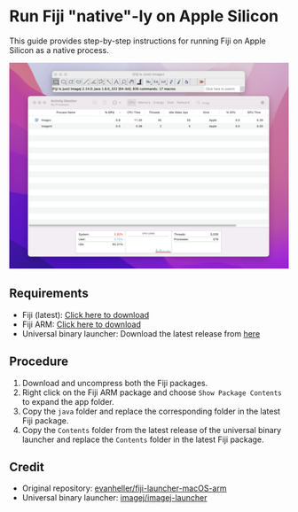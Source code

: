 # Run Fiji "native"-ly on Apple Silicon

This guide provides step-by-step instructions for running Fiji on Apple Silicon as a native process.

![screenshot](https://github.com/nghlt/fiji-launcher-macOS-arm/blob/344c767126733ee118aef403cab8722c29a8b91b/fiji-arm.png)

## Requirements
- Fiji (latest): [Click here to download](https://downloads.imagej.net/fiji/latest/fiji-macosx.zip)
- Fiji ARM: [Click here to download](https://downloads.imagej.net/fiji/archive/<redacted>/fiji-macosx-arm64.zip)
- Universal binary launcher: Download the latest release from [here](https://github.com/nghlt/fiji-launcher-macOS-arm/releases)

## Procedure
1. Download and uncompress both the Fiji packages.
2. Right click on the Fiji ARM package and choose `Show Package Contents` to expand the app folder.
3. Copy the `java` folder and replace the corresponding folder in the latest Fiji package.
4. Copy the `Contents` folder from the latest release of the universal binary launcher and replace the `Contents` folder in the latest Fiji package.

## Credit
- Original repository: [evanheller/fiji-launcher-macOS-arm](https://github.com/evanheller/fiji-launcher-macOS-arm)
- Universal binary launcher: [imagej/imagej-launcher](https://github.com/imagej/imagej-launcher)
